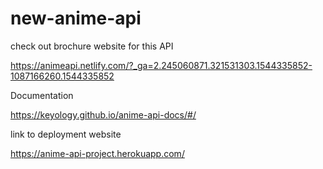 # new-anime-api

check out brochure website for this  API 

https://animeapi.netlify.com/?_ga=2.245060871.321531303.1544335852-1087166260.1544335852


Documentation

https://keyology.github.io/anime-api-docs/#/

link to deployment website 

https://anime-api-project.herokuapp.com/